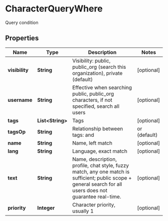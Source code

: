 

# CharacterQueryWhere

Query condition

## Properties

| Name | Type | Description | Notes |
|------------ | ------------- | ------------- | -------------|
|**visibility** | **String** | Visibility: public, public_org (search this organization), private (default) |  [optional] |
|**username** | **String** | Effective when searching public, public_org characters, if not specified, search all users |  [optional] |
|**tags** | **List&lt;String&gt;** | Tags |  [optional] |
|**tagsOp** | **String** | Relationship between tags: and | or (default) |  [optional] |
|**name** | **String** | Name, left match |  [optional] |
|**lang** | **String** | Language, exact match |  [optional] |
|**text** | **String** | Name, description, profile, chat style, fuzzy match, any one match is sufficient; public scope + general search for all users does not guarantee real-time. |  [optional] |
|**priority** | **Integer** | Character priority, usually 1 |  [optional] |



